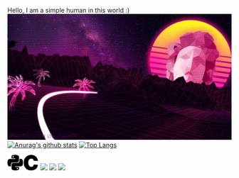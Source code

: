 Hello, I am a simple human in this world :)
![img](./Image/IMG_20210315_122629_722.jpg)
[![Anurag's github stats](https://github-readme-stats.vercel.app/api?username=Pwn2Ninj4&show_icons=true&theme=dracula&include_all_commits=true&count_private=true)](https://github.com/anuraghazra/github-readme-stats)
[![Top Langs](https://github-readme-stats.vercel.app/api/top-langs/?username=Pwn2Ninj4&theme=dracula&layout=compact)](https://github.com/anuraghazra/github-readme-stats)

<img height="35" src="./Image/python.svg"><img height="35" src="./Image/c.svg">
<code><img height="35" src="https://blastcoding.com/wp-content/uploads/2018/10/CSS3.png"></code>
<code><img height="35" src="https://gblobscdn.gitbook.com/spaces%2F-LqBMLf-xut24diONqox%2Favatar.png?alt=media"></code>
<code><img height="30" src="https://styles.redditmedia.com/t5_2qm6k/styles/communityIcon_dhjr6guc03x51.png?width=256&s=3e825b7205c7f497d4695028e358d26ee359f84b"></code>
